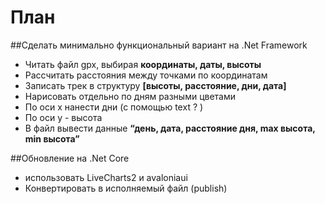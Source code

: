 # План

##Сделать минимально функциональный вариант на .Net Framework

* Читать файл gpx, выбирая **координаты, даты, высоты**
* Рассчитать расстояния между точками по координатам
* Записать трек в структуру **[высоты, расстояние, дни, дата]**
* Нарисовать отдельно по дням разными цветами
* По оси x нанести дни (с помощью text ? )
* По оси y - высота 
* В файл вывести данные **“день, дата, расстояние дня, max высота, min высота”**

##Обновление на .Net Core

* использовать LiveCharts2 и avaloniaui
* Конвертировать в исполняемый файл (publish)


